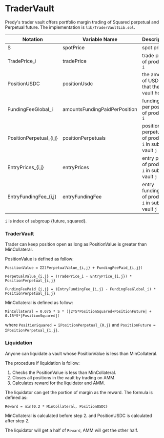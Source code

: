 TraderVault
=====

Predy's trader vault offers portfolio margin trading of Squared perpetual and Perpetual future.
The implementation is `lib/TraderVaultLib.sol`.

| Notation  | Variable Name | Description | 
| ------------- | ------------- | ------------- |
| S | spotPrice | spot price |
| TradePrice_i | tradePrice | trade price of product `i` |
| PositionUSDC | positionUsdc | the amount of USDC that the vault hold |
| FundingFeeGlobal_i | amountsFundingPaidPerPosition | funding fee per position of product `i` |
| PositionPerpetual_{i,j}  | positionPerpetuals  | position perpetuals of product `i` in sub-vault `j` |
| EntryPrices_{i,j}  | entryPrices  | entry price of product `i` in sub-vault `j` |
| EntryFundingFee_{i,j}  | entryFundingFee  | entry funding fee of product `i` in sub-vault `j` |

`i` is index of subgroup {future, squared}.

### TraderVault

Trader can keep position open as long as PositionValue is greater than MinCollateral.

PositionValue is defined as follow:

`PositionValue = ΣΣ(PerpetualValue_{i,j} + FundingFeePaid_{i,j})`

`PerpetualValue_{i,j} = (TradePrice_i - EntryPrice_{i,j}) * PositionPerpetual_{i,j}`

`FundingFeePaid_{i,j} = (EntryFundingFee_{i,j} - FundingFeeGlobal_i) * PositionPerpetual_{i,j}`

MinCollateral is defined as follow:

`MinCollateral = 0.075 * S * (|2*S*PositionSquared+PositionFuture| + 0.15*S*|PositionSquared|)`

where `PositionSquared = ΣPositionPerpetual_{0,j}` and `PositionFuture = ΣPositionPerpetual_{1,j}`.

### Liquidation

Anyone can liquidate a vault whose PositionValue is less than MinCollateral.

The procedure if liquidation is follow:

1. Checks the PositionValue is less than MinCollateral.
2. Closes all positions in the vault by trading on AMM.
3. Calculates reward for the liquidator and AMM.

The liquidator can get the portion of margin as the reward.
The formula is defined as:

`Reward = min(0.2 * MinCollateral, PositionUSDC)`

MinCollateral is calculated before step 2. and PositionUSDC is calculated after step 2.

The liquidator will get a half of `Reward`, AMM will get the other half.
